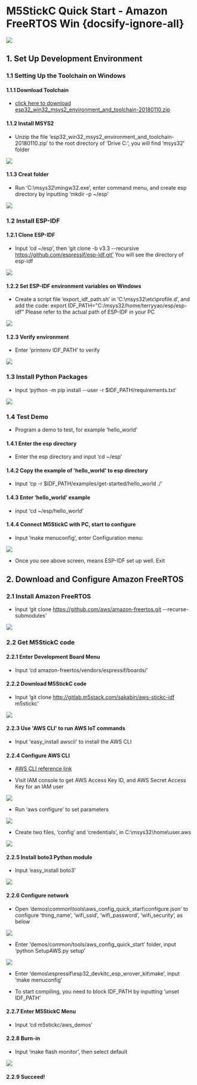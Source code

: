 # M5StickC Quick Start - Amazon FreeRTOS Win {docsify-ignore-all}

<img src="assets/img/getting_started_pics/m5stickc/m5stickc_06.png">

## 1. Set Up Development Environment

### 1.1 Setting Up the Toolchain on Windows

#### 1.1.1 Download Toolchain

- [click here to download esp32_win32_msys2_environment_and_toolchain-20180110.zip](https://dl.espressif.com/dl/esp32_win32_msys2_environment_and_toolchain-20180110.zip)

####  1.1.2 Install MSYS2

- Unzip the file ‘esp32_win32_msys2_environment_and_toolchain-20180110.zip’ to the root directory of ‘Drive C:’, you will find ‘msys32’ folder

<img src="assets/img/getting_started_pics/m5stickc/stickc_aws01.png">

#### 1.1.3 Creat folder

- Run ‘C:\msys32\mingw32.exe’, enter command menu, and create esp directory by inputting ‘mkdir -p ~/esp’

<img src="assets/img/getting_started_pics/m5stickc/stickc_aws02.png">

### 1.2 Install ESP-IDF

#### 1.2.1 Clone ESP-IDF

- Input ‘cd ~/esp’, then ‘git clone -b v3.3 --recursive https://github.com/espressif/esp-idf.git’  You will see the directory of esp-idf

<img src="assets/img/getting_started_pics/m5stickc/stickc_aws03.png">

#### 1.2.2 Set ESP-IDF environment variables on Windows

- Create a script file ‘export_idf_path.sh’ in ‘C:\msys32\etc\profile.d’, and add the code: export IDF_PATH="C:/msys32/home/terryyao/esp/esp-idf" 
Please refer to the actual path of ESP-IDF in your PC

<img src="assets/img/getting_started_pics/m5stickc/stickc_aws04.png">


#### 1.2.3 Verify environment

- Enter ‘printenv IDF_PATH’ to verify

<img src="assets/img/getting_started_pics/m5stickc/stickc_aws05.png">

### 1.3 Install Python Packages

- Input ‘python -m pip install --user -r $IDF_PATH/requirements.txt’

<img src="assets/img/getting_started_pics/m5stickc/stickc_aws06.png">

### 1.4 Test Demo

- Program a demo to test, for example ‘hello_world’

#### 1.4.1 Enter the esp directory

- Enter the esp directory and input ‘cd ~/esp’

#### 1.4.2 Copy the example of 'hello_world' to esp directory

- Input ‘cp -r $IDF_PATH/examples/get-started/hello_world ./’

#### 1.4.3 Enter ‘hello_world’ example

- input ‘cd ~/esp/hello_world’

#### 1.4.4 Connect M5StickC with PC, start to configure

- Input ’make menuconfig’, enter Configuration menu:

<img src="assets/img/getting_started_pics/m5stickc/stickc_aws07.png">

- Once you see above screen, means ESP-IDF set up well. Exit

## 2. Download and Configure Amazon FreeRTOS

### 2.1 Install Amazon FreeRTOS

- Input ‘git clone https://github.com/aws/amazon-freertos.git --recurse-submodules’

<img src="assets/img/getting_started_pics/m5stickc/stickc_aws08.png">

### 2.2 Get M5StickC code

#### 2.2.1 Enter Development Board Menu

- Input ‘cd amazon-freertos/vendors/espressif/boards/’

#### 2.2.2 Download M5StickC code

- Input ‘git clone http://gitlab.m5stack.com/sakabin/aws-stickc-idf m5stickc’

<img src="assets/img/getting_started_pics/m5stickc/stickc_aws09.png">

#### 2.2.3 Use 'AWS CLI' to run AWS IoT commands

- Input 'easy_install awscli' to install the AWS CLI

#### 2.2.4 Configure AWS CLI

* [AWS CLI reference link](https://docs.aws.amazon.com/freertos/latest/userguide/freertos-account-and-permissions.html)

- Visit IAM console to get AWS Access Key ID, and AWS Secret Access Key for an IAM user

<img src="assets/img/getting_started_pics/m5stickc/stickc_aws10.png">

- Run ‘aws configure’ to set parameters

<img src="assets/img/getting_started_pics/m5stickc/stickc_aws11.png">

- Create two files, ‘config’ and ‘credentials’, in C:\msys32\home\user\.aws

<img src="assets/img/getting_started_pics/m5stickc/stickc_aws12.png">

#### 2.2.5 Install boto3 Python module

- Input ‘easy_install boto3’

<img src="assets/img/getting_started_pics/m5stickc/stickc_aws13.png">

#### 2.2.6 Configure network

- Open ‘demos\common\tools\aws_config_quick_start\configure.json’ to configure ‘thing_name’, ‘wifi_ssid’, ‘wifi_password’, ‘wifi_security’, as below

<img src="assets/img/getting_started_pics/m5stickc/stickc_aws14.png">

- Enter ‘demos/common/tools/aws_config_quick_start’ folder, input ‘python SetupAWS.py setup’

<img src="assets/img/getting_started_pics/m5stickc/stickc_aws15.png">

- Enter ‘demos\espressif\esp32_devkitc_esp_wrover_kit\make’, input ‘make menuconfig’

- To start compiling, you need to block IDF_PATH by inputting ‘unset IDF_PATH’

#### 2.2.7 Enter M5StickC Menu

- Input ‘cd m5stickc/aws_demos’

#### 2.2.8 Burn-in

- Input ‘make flash monitor’, then select default

<img src="assets/img/getting_started_pics/m5stickc/stickc_aws16.png">

#### 2.2.9 Succeed!

